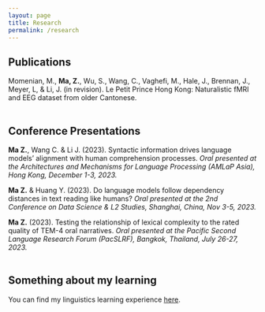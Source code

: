 ```yaml
---
layout: page
title: Research
permalink: /research
---
```


## Publications
Momenian, M., **Ma, Z.**, Wu, S., Wang, C., Vaghefi, M., Hale, J., Brennan, J., Meyer, L, & Li, J. (in revision). Le Petit Prince Hong Kong: Naturalistic fMRI and EEG dataset from older Cantonese.
<br><br>
## Conference Presentations
**Ma Z.**, Wang C. & Li J. (2023). Syntactic information drives language models’ alignment with human comprehension processes. _Oral presented at the Architectures and Mechanisms for Language Processing (AMLaP Asia), Hong Kong, December 1-3, 2023._

**Ma Z.** & Huang Y. (2023). Do language models follow dependency distances in text reading like humans? _Oral presented at the 2nd Conference on Data Science & L2 Studies, Shanghai, China, Nov 3-5, 2023._

**Ma Z.** (2023). Testing the relationship of lexical complexity to the rated quality of TEM-4 oral narratives. _Oral presented at the Pacific Second Language Research Forum (PacSLRF), Bangkok, Thailand, July 26-27, 2023._
<br><br>
## Something about my learning
You can find my linguistics learning experience <a href="https://zhengwuma.github.io/learning.html">here</a>.
